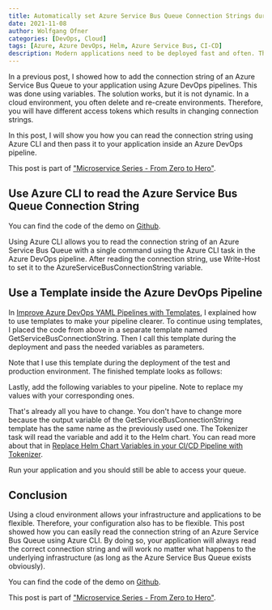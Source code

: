 ```yaml
---
title: Automatically set Azure Service Bus Queue Connection Strings during the Deployment
date: 2021-11-08
author: Wolfgang Ofner
categories: [DevOps, Cloud]
tags: [Azure, Azure DevOps, Helm, Azure Service Bus, CI-CD]
description: Modern applications need to be deployed fast and often. This means that every aspect of the deployment, like reading connection strings should be automated.  
---
```


In a previous post, I showed how to add the connection string of an Azure Service Bus Queue to your application using Azure DevOps pipelines. This was done using variables. The solution works, but it is not dynamic. In a cloud environment, you often delete and re-create environments. Therefore, you will have different access tokens which results in changing connection strings.

In this post, I will show you how you can read the connection string using Azure CLI and then pass it to your application inside an Azure DevOps pipeline.

This post is part of ["Microservice Series - From Zero to Hero"](/microservice-series-from-zero-to-hero).

## Use Azure CLI to read the Azure Service Bus Queue Connection String

You can find the code of the demo on <a href="https://github.com/WolfgangOfner/MicroserviceDemo/tree/master/CustomerApi/pipelines" target="_blank" rel="noopener noreferrer">Github</a>.

Using Azure CLI allows you to read the connection string of an Azure Service Bus Queue with a single command using the Azure CLI task in the Azure DevOps pipeline. After reading the connection string, use Write-Host to set it to the AzureServiceBusConnectionString variable.

<script src="https://gist.github.com/WolfgangOfner/8a85c6f0a696cae935cd07f6b79c3bc0.js"></script>

## Use a Template inside the Azure DevOps Pipeline

In [Improve Azure DevOps YAML Pipelines with Templates](/improve-azure-devops-pipelines-templates/), I explained how to use templates to make your pipeline clearer. To continue using templates, I placed the code from above in a separate template named GetServiceBusConnectionString. Then I call this template during the deployment and pass the needed variables as parameters.

<script src="https://gist.github.com/WolfgangOfner/9c185722604d1d86e2a05796cbc145d7.js"></script>

Note that I use this template during the deployment of the test and production environment. The finished template looks as follows:

<script src="https://gist.github.com/WolfgangOfner/d4d46d7ac0f33ffb0c1e3206e691ed30.js"></script>

Lastly, add the following variables to your pipeline. Note to replace my values with your corresponding ones.

<script src="https://gist.github.com/WolfgangOfner/435a38dea82c8a2a3c22e95b00504143.js"></script>

That's already all you have to change. You don't have to change more because the output variable of the GetServiceBusConnectionString template has the same name as the previously used one. The Tokenizer task will read the variable and add it to the Helm chart. You can read more about that in [Replace Helm Chart Variables in your CI/CD Pipeline with Tokenizer](/replace-helm-variables-tokenizer).

Run your application and you should still be able to access your queue.

## Conclusion

Using a cloud environment allows your infrastructure and applications to be flexible. Therefore, your configuration also has to be flexible. This post showed how you can easily read the connection string of an Azure Service Bus Queue using Azure CLI. By doing so, your application will always read the correct connection string and will work no matter what happens to the underlying infrastructure (as long as the Azure Service Bus Queue exists obviously).

You can find the code of the demo on <a href="https://github.com/WolfgangOfner/MicroserviceDemo/tree/master/CustomerApi/pipelines" target="_blank" rel="noopener noreferrer">Github</a>.

This post is part of ["Microservice Series - From Zero to Hero"](/microservice-series-from-zero-to-hero).